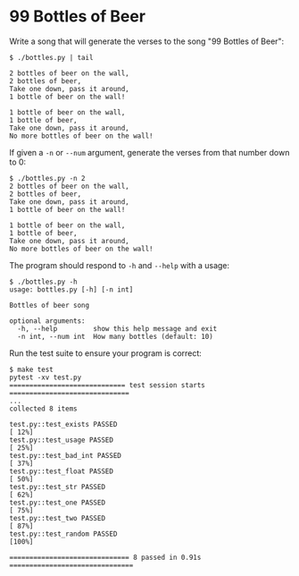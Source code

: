 # 99 Bottles of Beer

Write a song that will generate the verses to the song "99 Bottles of Beer":

```
$ ./bottles.py | tail

2 bottles of beer on the wall,
2 bottles of beer,
Take one down, pass it around,
1 bottle of beer on the wall!

1 bottle of beer on the wall,
1 bottle of beer,
Take one down, pass it around,
No more bottles of beer on the wall!
```

If given a `-n` or `--num` argument, generate the verses from that number down to 0:

```
$ ./bottles.py -n 2
2 bottles of beer on the wall,
2 bottles of beer,
Take one down, pass it around,
1 bottle of beer on the wall!

1 bottle of beer on the wall,
1 bottle of beer,
Take one down, pass it around,
No more bottles of beer on the wall!
```

The program should respond to `-h` and `--help` with a usage:

```
$ ./bottles.py -h
usage: bottles.py [-h] [-n int]

Bottles of beer song

optional arguments:
  -h, --help         show this help message and exit
  -n int, --num int  How many bottles (default: 10)
```

Run the test suite to ensure your program is correct:

```
$ make test
pytest -xv test.py
============================= test session starts ==============================
...
collected 8 items

test.py::test_exists PASSED                                              [ 12%]
test.py::test_usage PASSED                                               [ 25%]
test.py::test_bad_int PASSED                                             [ 37%]
test.py::test_float PASSED                                               [ 50%]
test.py::test_str PASSED                                                 [ 62%]
test.py::test_one PASSED                                                 [ 75%]
test.py::test_two PASSED                                                 [ 87%]
test.py::test_random PASSED                                              [100%]

============================== 8 passed in 0.91s ===============================
```
